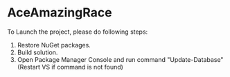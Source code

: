 # AceAmazingRace

To Launch the project, please do following steps:
1. Restore NuGet packages.
2. Build solution.
3. Open Package Manager Console and run command "Update-Database" (Restart VS if command is not found)
